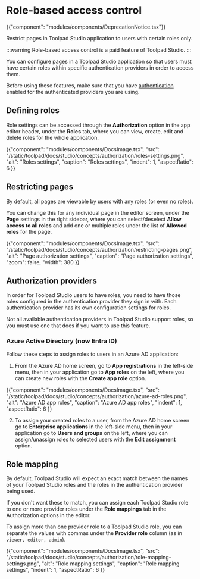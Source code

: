 # Role-based access control

{{"component": "modules/components/DeprecationNotice.tsx"}}

<p class="description">Restrict pages in Toolpad Studio application to users with certain roles only.</p>

:::warning
Role-based access control is a paid feature of Toolpad Studio.
:::

You can configure pages in a Toolpad Studio application so that users must have certain roles within specific authentication providers in order to access them.

Before using these features, make sure that you have [authentication](/toolpad/studio/concepts/authentication/) enabled for the authenticated providers you are using.

## Defining roles

Role settings can be accessed through the **Authorization** option in the app editor header, under the **Roles** tab, where you can view, create, edit and delete roles for the whole application.

{{"component": "modules/components/DocsImage.tsx", "src": "/static/toolpad/docs/studio/concepts/authorization/roles-settings.png", "alt": "Roles settings", "caption": "Roles settings", "indent": 1, "aspectRatio": 6 }}

## Restricting pages

By default, all pages are viewable by users with any roles (or even no roles).

You can change this for any individual page in the editor screen, under the **Page** settings in the right sidebar, where you can select/deselect **Allow access to all roles** and add one or multiple roles under the list of **Allowed roles** for the page.

{{"component": "modules/components/DocsImage.tsx", "src": "/static/toolpad/docs/studio/concepts/authorization/restricting-pages.png", "alt": "Page authorization settings", "caption": "Page authorization settings", "zoom": false, "width": 380 }}

## Authorization providers

In order for Toolpad Studio users to have roles, you need to have those roles configured in the authentication provider they sign in with. Each authentication provider has its own configuration settings for roles.

Not all available authentication providers in Toolpad Studio support roles, so you must use one that does if you want to use this feature.

### Azure Active Directory (now Entra ID)

Follow these steps to assign roles to users in an Azure AD application:

1. From the Azure AD home screen, go to **App registrations** in the left-side menu, then in your application go to **App roles** on the left, where you can create new roles with the **Create app role** option.

{{"component": "modules/components/DocsImage.tsx", "src": "/static/toolpad/docs/studio/concepts/authorization/azure-ad-roles.png", "alt": "Azure AD app roles", "caption": "Azure AD app roles", "indent": 1, "aspectRatio": 6 }}

2. To assign your created roles to a user, from the Azure AD home screen go to **Enterprise applications** in the left-side menu, then in your application go to **Users and groups** on the left, where you can assign/unassign roles to selected users with the **Edit assignment** option.

## Role mapping

By default, Toolpad Studio will expect an exact match between the names of your Toolpad Studio roles and the roles in the authentication provider being used.

If you don't want these to match, you can assign each Toolpad Studio role to one or more provider roles under the **Role mappings** tab in the Authorization options in the editor.

To assign more than one provider role to a Toolpad Studio role, you can separate the values with commas under the **Provider role** column (as in `viewer, editor, admin`).

{{"component": "modules/components/DocsImage.tsx", "src": "/static/toolpad/docs/studio/concepts/authorization/role-mapping-settings.png", "alt": "Role mapping settings", "caption": "Role mapping settings", "indent": 1, "aspectRatio": 6 }}
